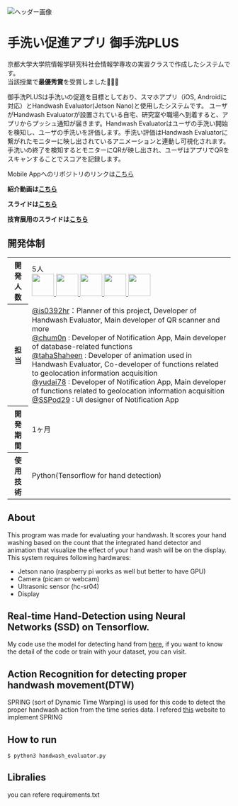 ![ヘッダー画像](https://github.com/is0392hr/HandwashApp/blob/main/assets/images/Logo.png?raw=true)
# 手洗い促進アプリ 御手洗PLUS
京都大学大学院情報学研究科社会情報学専攻の実習クラスで作成したシステムです。  
当該授業で**最優秀賞**を受賞しました🎉🎉🎉

御手洗PLUSは手洗いの促進を目標としており、スマホアプリ（iOS, Androidに対応）とHandwash Evaluator(Jetson Nano)と使用したシステムです。
ユーザがHandwash Evaluatorが設置されている自宅、研究室や職場へ到着すると、アプリからプッシュ通知が届きます。Handwash Evaluatorはユーザの手洗い開始を検知し、ユーザの手洗いを評価します。手洗い評価はHandwash Evaluatorに繋がれたモニターに映し出されているアニメーションと連動し可視化されます。
手洗いの終了を検知するとモニターにQRが映し出され、ユーザはアプリでQRをスキャンすることでスコアを記録します。

Mobile Appへのリポジトリのリンクは[こちら](https://github.com/is0392hr/HandwashApp)

**紹介動画は[こちら](https://www.youtube.com/watch?v=PBns3sUhe7Y)**

**スライドは[こちら](https://docs.google.com/presentation/d/1fVfTtds5QCr5dvoYWCT9diF7SFI0JmmAsynQwNJ5s38/edit?usp=sharing)**

**技育展用のスライドは[こちら](https://docs.google.com/presentation/d/1Y1mNiNGpw-JUF-rjivxDG-eDxOnEd9h1sDW5kVuPOHs/edit?usp=sharing)**

## 開発体制
<table>
  <tr>
    <th>開発人数</th>
    <td>
      5人<br>
      <b><a href="https://github.com/is0392hr"><img src="https://github.com/is0392hr.png" width="50px;" /></b>
      <b><a href="https://github.com/chum0n"><img src="https://github.com/chum0n.png" width="50px;" /></b>
      <b><a href="https://github.com/tahaShaheen"><img src="https://github.com/tahaShaheen.png" width="50px;" /></b>
      <b><a href="https://github.com/yudai78"><img src="https://github.com/yudai78.png" width="50px;" /></b>
      <b><a href="https://github.com/SSPod29"><img src="https://github.com/SSPod29.png" width="50px;" /></b>
    </td>
  </tr>
  <tr>
    <th>担当</th>
    <td>
      <a href="https://github.com/is0392hr">@is0392hr</a>：Planner of this project, Developer of Handwash Evaluator, Main developer of QR scanner and more<br>
      <a href="https://github.com/chum0n">@chum0n</a> : Developer of Notification App, Main developer of database-related functions<br>
      <a href="https://github.com/tahaShaheen">@tahaShaheen</a> : Developer of animation used in Handwash Evaluator, Co-developer of functions related to geolocation information acquisition<br>
      <a href="https://github.com/yudai78">@yudai78</a> : Developer of Notification App, Main developer of functions related to geolocation information acquisition<br>
      <a href="https://github.com/SSPod29">@SSPod29</a> : UI designer of Notification App<br>
    </td>
  </tr>
  <tr>
    <th>開発期間</th>
    <td>1ヶ月</td>
  </tr>
  <tr>
    <th>使用技術</th>
    <td>Python(Tensorflow for hand detection)</td>
  </tr>
</table>

## About
This program was made for evaluating your handwash. It scores your hand washing based on the count that the integrated hand detector and animation that visualize the effect of your hand wash will be on the display. 
This system requires following hardwares:
- Jetson nano (raspberry pi works as well but better to have GPU)
- Camera (picam or webcam)
- Ultrasonic sensor (hc-sr04)
- Display

## Real-time Hand-Detection using Neural Networks (SSD) on Tensorflow.
My code use the model for detecting hand from [here](https://github.com/victordibia/handtracking), if you want to know the detail of the code or train with your dataset, you can visit.

## Action Recognition for detecting proper handwash movement(DTW)
SPRING (sort of Dynamic Time Warping) is used for this code to detect the proper handwash action from the time series data. I refered [this](https://ksknw.hatenablog.com/entry/2019/12/28/173331) website to implement SPRING
        
## How to run
```
$ python3 handwash_evaluator.py
```

## Libralies
you can refere requirements.txt

